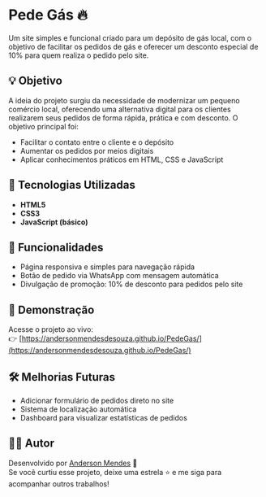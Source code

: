 # Pede Gás 🔥

Um site simples e funcional criado para um depósito de gás local, com o objetivo de facilitar os pedidos de gás e oferecer um desconto especial de 10% para quem realiza o pedido pelo site.

## 💡 Objetivo

A ideia do projeto surgiu da necessidade de modernizar um pequeno comércio local, oferecendo uma alternativa digital para os clientes realizarem seus pedidos de forma rápida, prática e com desconto. O objetivo principal foi:

- Facilitar o contato entre o cliente e o depósito
- Aumentar os pedidos por meios digitais
- Aplicar conhecimentos práticos em HTML, CSS e JavaScript

## 🚀 Tecnologias Utilizadas

- **HTML5**  
- **CSS3**  
- **JavaScript (básico)**  

## 🧠 Funcionalidades

- Página responsiva e simples para navegação rápida
- Botão de pedido via WhatsApp com mensagem automática
- Divulgação de promoção: 10% de desconto para pedidos pelo site

## 📸 Demonstração

Acesse o projeto ao vivo:  
👉 [https://andersonmendesdesouza.github.io/PedeGas/](https://andersonmendesdesouza.github.io/PedeGas/)

## 🛠️ Melhorias Futuras

- Adicionar formulário de pedidos direto no site
- Sistema de localização automática
- Dashboard para visualizar estatísticas de pedidos

## 🙋‍♂️ Autor

Desenvolvido por [Anderson Mendes](https://github.com/AndersonMendesdeSouza) 🚀  
Se você curtiu esse projeto, deixe uma estrela ⭐ e me siga para acompanhar outros trabalhos!

